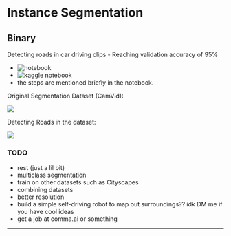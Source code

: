 # Instance Segmentation


## Binary

Detecting roads in car driving clips - Reaching validation accuracy of 95%

- ![notebook](./u-net-binary-instance-segmentation-pytorch.ipynb)
- ![kaggle notebook](https://www.kaggle.com/code/shreydan/u-net-binary-instance-segmentation-pytorch/notebook)
- the steps are mentioned briefly in the notebook.

Original Segmentation Dataset (CamVid):

![](https://media1.giphy.com/media/QeMYXIMpakTgJXr1Cg/giphy.gif)

Detecting Roads in the dataset:

![](https://media0.giphy.com/media/SPzdI0gYWvJBYVey4f/giphy.gif)


### TODO

- rest (just a lil bit)
- multiclass segmentation
- train on other datasets such as Cityscapes
- combining datasets
- better resolution
- build a simple self-driving robot to map out surroundings?? idk DM me if you have cool ideas
- get a job at comma.ai or something

___